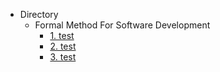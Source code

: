 - Directory
  - Formal Method For Software Development
      - [1. test](FormalMethod/Test1.md)
      - [2. test](FormalMethod/Test2.md)
      - [3. test](FormalMethod/Test3.md)